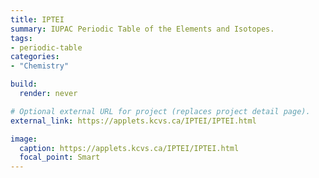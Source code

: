 ```yaml
---
title: IPTEI
summary: IUPAC Periodic Table of the Elements and Isotopes.
tags:
- periodic-table
categories:
- "Chemistry"

build:
  render: never

# Optional external URL for project (replaces project detail page).
external_link: https://applets.kcvs.ca/IPTEI/IPTEI.html

image:
  caption: https://applets.kcvs.ca/IPTEI/IPTEI.html
  focal_point: Smart
---
```


